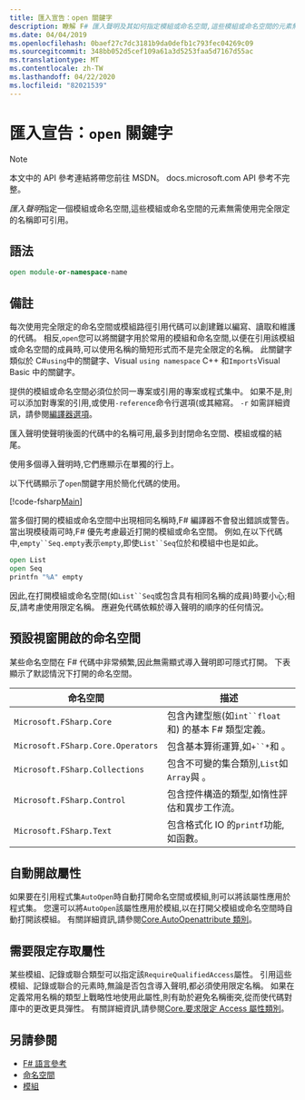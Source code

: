 ```yaml
---
title: 匯入宣告：open 關鍵字
description: 瞭解 F# 匯入聲明及其如何指定模組或命名空間,這些模組或命名空間的元素無需使用完全限定的名稱即可引用。
ms.date: 04/04/2019
ms.openlocfilehash: 0baef27c7dc3181b9da0defb1c793fec04269c09
ms.sourcegitcommit: 348bb052d5cef109a61a3d5253faa5d7167d55ac
ms.translationtype: MT
ms.contentlocale: zh-TW
ms.lasthandoff: 04/22/2020
ms.locfileid: "82021539"
---
```

# <a name="import-declarations-the-open-keyword"></a>匯入宣告：`open` 關鍵字

> [!NOTE]
> 本文中的 API 參考連結將帶您前往 MSDN。  docs.microsoft.com API 參考不完整。

*匯入聲明*指定一個模組或命名空間,這些模組或命名空間的元素無需使用完全限定的名稱即可引用。

## <a name="syntax"></a>語法

```fsharp
open module-or-namespace-name
```

## <a name="remarks"></a>備註

每次使用完全限定的命名空間或模組路徑引用代碼可以創建難以編寫、讀取和維護的代碼。 相反,`open`您可以將關鍵字用於常用的模組和命名空間,以便在引用該模組或命名空間的成員時,可以使用名稱的簡短形式而不是完全限定的名稱。 此關鍵字類似於 C#`using`中的關鍵字、Visual `using namespace` C++ 和`Imports`Visual Basic 中的關鍵字。

提供的模組或命名空間必須位於同一專案或引用的專案或程式集中。 如果不是,則可以添加對專案的引用,或使用`-reference`命令行選項(或其縮寫。 `-r` 如需詳細資訊，請參閱[編譯器選項](compiler-options.md)。

匯入聲明使聲明後面的代碼中的名稱可用,最多到封閉命名空間、模組或檔的結尾。

使用多個導入聲明時,它們應顯示在單獨的行上。

以下代碼顯示了`open`關鍵字用於簡化代碼的使用。

[!code-fsharp[Main](~/samples/snippets/fsharp/lang-ref-2/snippet6801.fs)]

當多個打開的模組或命名空間中出現相同名稱時,F# 編譯器不會發出錯誤或警告。 當出現模稜兩可時,F# 優先考慮最近打開的模組或命名空間。 例如,在以下代碼中,`empty``Seq.empty`表示`empty`,即使`List``Seq`位於和模組中也是如此。

```fsharp
open List
open Seq
printfn "%A" empty
```

因此,在打開模組或命名空間(如`List``Seq`或包含具有相同名稱的成員)時要小心;相反,請考慮使用限定名稱。 應避免代碼依賴於導入聲明的順序的任何情況。

## <a name="namespaces-that-are-open-by-default"></a>預設視窗開啟的命名空間

某些命名空間在 F# 代碼中非常頻繁,因此無需顯式導入聲明即可隱式打開。 下表顯示了默認情況下打開的命名空間。

|命名空間|描述|
|---------|-----------|
|`Microsoft.FSharp.Core`|包含內建型態(如`int``float`和) 的基本 F# 類型定義。|
|`Microsoft.FSharp.Core.Operators`|包含基本算術運算,如`+``*`和 。|
|`Microsoft.FSharp.Collections`|包含不可變的集合類別,`List`如`Array`與 。|
|`Microsoft.FSharp.Control`|包含控件構造的類型,如惰性評估和異步工作流。|
|`Microsoft.FSharp.Text`|包含格式化 IO 的`printf`功能, 如函數。|

## <a name="autoopen-attribute"></a>自動開啟屬性

如果要在引用程式集`AutoOpen`時自動打開命名空間或模組,則可以將該屬性應用於程式集。 您還可以將`AutoOpen`該屬性應用於模組,以在打開父模組或命名空間時自動打開該模組。 有關詳細資訊,請參閱[Core.AutoOpenattribute 類別](https://msdn.microsoft.com/visualfsharpdocs/conceptual/core.autoopenattribute-class-%5bfsharp%5d)。

## <a name="requirequalifiedaccess-attribute"></a>需要限定存取屬性

某些模組、記錄或聯合類型可以指定該`RequireQualifiedAccess`屬性。 引用這些模組、記錄或聯合的元素時,無論是否包含導入聲明,都必須使用限定名稱。 如果在定義常用名稱的類型上戰略性地使用此屬性,則有助於避免名稱衝突,從而使代碼對庫中的更改更具彈性。 有關詳細資訊,請參閱[Core.要求限定 Access 屬性類別](https://msdn.microsoft.com/visualfsharpdocs/conceptual/core.requirequalifiedaccessattribute-class-%5Bfsharp%5D)。

## <a name="see-also"></a>另請參閱

- [F# 語言參考](index.md)
- [命名空間](namespaces.md)
- [模組](modules.md)
